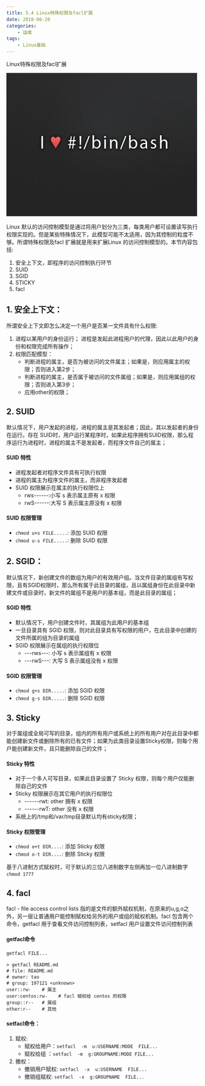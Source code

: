 ```yaml
---
title: 5.4 Linux特殊权限及facl扩展
date: 2018-06-20
categories:
    - 运维
tags:
    - Linux基础
---
```


Linux特殊权限及facl扩展

![linux-mt](/images/linux_mt/linux_mt.jpg)
<!-- more -->

Linux 默认的访问控制模型是通过将用户划分为三类，每类用户都可设置读写执行权限实现的。但是某些特殊情况下，此模型可能不太适用，因为其控制的粒度不够。所谓特殊权限及facl 扩展就是用来扩展Linux 的访问控制模型的。本节内容包括:
1. 安全上下文，即程序的访问控制执行环节
2. SUID
3. SGID
4. STICKY
5. facl

## 1. 安全上下文：
所谓安全上下文即怎么决定一个用户是否某一文件具有什么权限:
1. 进程以某用户的身份运行； 进程是发起此进程用户的代理，因此以此用户的身份和权限完成所有操作；
2. 权限匹配模型：
	- 判断进程的属主，是否为被访问的文件属主；如果是，则应用属主的权限；否则进入第2步；
	- 判断进程的属主，是否属于被访问的文件属组；如果是，则应用属组的权限；否则进入第3步；
	- 应用other的权限；

## 2. SUID
默认情况下，用户发起的进程，进程的属主是其发起者；因此，其以发起者的身份在运行。存在 SUID时，用户运行某程序时，如果此程序拥有SUID权限，那么程序运行为进程时，进程的属主不是发起者，而程序文件自己的属主；

#### SUID 特性
- 进程发起者对程序文件具有可执行权限
- 进程的属主为程序文件的属主，而非程序发起者
- SUID 权限展示在属主的执行权限位上
	- rws------:小写 s 表示属主原有 x 权限
	- rwS------:大写 S 表示属主原没有 x 权限

#### SUID 权限管理
- `chmod u+s FILE.....`: 添加 SUID 权限
- `chmod u-s FILE.....`: 删除 SUID 权限


## 2. SGID：
默认情况下，新创建文件的数组为用户的有效用户组。当文件目录的属组有写权限，且有SGID权限时，那么所有属于此目录的属组，且以属组身份在此目录中新建文件或目录时，新文件的属组不是用户的基本组，而是此目录的属组；

#### SGID 特性		
- 默认情况下，用户创建文件时，其属组为此用户的基本组
- 一旦目录具有 SGID 权限，则对此目录具有写权限的用户，在此目录中创建的文件所属的组为目录的属组
- SGID 权限展示在属组的执行权限位
	- ---rws---: 小写 s 表示属组有 x 权限
	- ---rwS---: 大写 S 表示属组没有 x 权限


#### SGID 权限管理
- `chmod g+s DIR.....`: 添加 SGID 权限
- `chmod g-s DIR.....`: 删除 SGID 权限


## 3. Sticky
对于属组或全局可写的目录，组内的所有用户或系统上的所有用户对在此目录中都能创建新文件或删除所有的已有文件；如果为此类目录设置Sticky权限，则每个用户能创建新文件，且只能删除自己的文件；

#### Sticky 特性
- 对于一个多人可写目录，如果此目录设置了 Sticky 权限，则每个用户仅能删除自己的文件
- Sticky 权限展示在其它用户的执行权限位
	- ------rwt: other 拥有 x 权限
	- ------rwT: other 没有 x 权限
- 系统上的/tmp和/var/tmp目录默认均有sticky权限；

#### Sticky 权限管理
- `chmod o+t DIR....`: 添加 Sticky 权限
- `chmod o-t DIR....`: 删除 Sticky 权限

基于八进制方式赋权时，可于默认的三位八进制数字左侧再加一位八进制数字 `chmod 1777`

## 4. facl
facl - file access control lists 指的是文件的额外赋权机制，在原来的u,g,o之外，另一层让普通用户能控制赋权给另外的用户或组的赋权机制。facl 包含两个命令，getfacl 用于查看文件访问控制列表，setfacl 用户设置文件访问控制列表

#### getfacl命令
`getfacl FILE...`

```
> getfacl README.md
# file: README.md
# owner: tao
# group: 197121 <unknown>
user::rw-    # 属主
user:centos:rw-    # facl 赋权给 centos 的权限
group::r--   # 属组
other:r--    # 其他

```		

#### setfacl命令：
1. 赋权:
	- 赋权给用户：`setfacl  -m  u:USERNAME:MODE  FILE...`
	- 赋权给组  ：`setfacl  -m  g:GROUPNAME:MODE FILE...`
2. 撤权：
	- 撤销用户赋权: `setfacl  -x  u:USERNAME  FILE...`
	- 撤销组赋权:   `setfacl  -x  g:GROUPNAME  FILE...`
